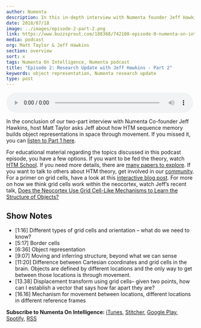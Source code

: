 ```yaml
---
author: Numenta
description: In this in-depth interview with Numenta founder Jeff Hawkins, host Matt Taylor discussed with Numenta Co-founder Jeff Hawkins how HTM sequence memory builds object representations in space through movement.
date: 2018/07/18
image: ../images/episode-2-part-2.png
link: https://www.buzzsprout.com/188368/742108-episode-0-numenta-on-intelligence-trailer
media: podcast
org: Matt Taylor & Jeff Hawkins
section: overview
sort: x
tags: Numenta On Intelligence, Numenta podcast
title: "Episode 2: Research Update with Jeff Hawkins - Part 2"
keywords: object representation, Numenta research update
type: post
---
```


<audio controls preload="metadata" style=" width:500px;"> <source src="https://www.buzzsprout.com/188368/753225-episode-2-research-update-with-jeff-hawkins-part-2.mp3" type="audio/mpeg">Your browser does not support the audio element. </audio>

In the conclusion of our two-part interview with Numenta Co-founder Jeff Hawkins, host Matt Taylor asks Jeff about how HTM sequence memory builds object representations in space through movement. If you missed it, you can [listen to Part 1 here](/resources/numenta-on-intelligence-podcast/episode-1-research-update-with-Jeff-Hawkins-part-1/).

For educational material regarding the topics discussed in this podcast episode, you have a few options. If you want to be fed the theory, watch [HTM School](https://numenta.org/htm-school/). If you need more details, there are [many papers to explore](/neuroscience-research/research-publications/papers/). If you want to talk to others about HTM theory, get involved in our [community](https://discourse.numenta.org/). For a primer on grid cells, have a look at this [interactive blog post](/blog/2018/05/25/how-grid-cells-map-space/). For more on how we think grid cells work within the neocortex, watch Jeff’s recent talk, [Does the Neocortex Use Grid Cell-Like Mechanisms to Learn the Structure of Objects?](/resources/videos/jeff-hawkins-simons-institute-talk/)

## Show Notes
*	[1:16] Different types of grid cells and orientation – what do we need to know?
*	[5:17] Border cells
*	[6:36] Object representation
* [9:07] Moving and inferring structure, beyond what we can sense
* [11:20] Difference between Cartesian coordinates and grid cells in the brain. Objects are defined by different locations and the only way to get between those locations is through movement.
* [13.38] Displacement transform using grid cells– given two points, how can I establish a vector that says how far apart they are?  
* [16.16] Mechanism for movement between locations, different locations in different reference frames


**Subscribe to Numenta On Intelligence:**  [iTunes](https://itunes.apple.com/us/podcast/numenta-on-intelligence/id1406940219), [Stitcher](https://www.stitcher.com/podcast/numenta-on-intelligence), [Google Play](https://play.google.com/music/listen?u=1#/ps/Iso5mnblc5aksx4k6etlz5243se), [Spotify](https://open.spotify.com/show/1vH1TuF6HR51D4rYAfF7aT?si=zqpeFHAKRc6H7s9fsabukg), [RSS](https://feeds.buzzsprout.com/188368.rss)
